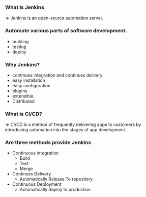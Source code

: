 ### What Is Jenkins

⇒ Jenkins is an open-source automation server.

### Automate various parts of software development.

- building
- testing
- deploy

### Why Jenkins?

- continues integration and continues delivery
- easy installation
- easy configuration
- plugins
- extensible
- Distributed

### What is CI/CD?

⇒ CI/CD is a method of frequently delivering apps to customers by introducing automation into the stages of app development.

### Are three methods provide Jenkins

- Continuous integration
  - Build
  - Test
  - Merge
- Continues Delivery
  - Automatically Release To repository
- Continuous Deployment
  - Automatically deploy to production
